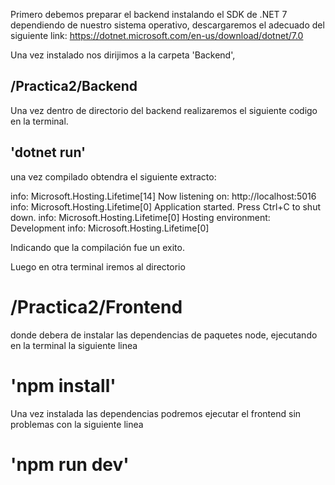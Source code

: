 Primero debemos preparar el backend instalando el SDK de .NET 7 dependiendo de nuestro sistema operativo, descargaremos el adecuado del siguiente link: https://dotnet.microsoft.com/en-us/download/dotnet/7.0

Una vez instalado nos dirijimos a la carpeta 'Backend',

## /Practica2/Backend

Una vez dentro de directorio del backend realizaremos el siguiente codigo en la terminal.

## 'dotnet run'

una vez compilado obtendra el siguiente extracto: 

info: Microsoft.Hosting.Lifetime[14]
      Now listening on: http://localhost:5016
info: Microsoft.Hosting.Lifetime[0]
      Application started. Press Ctrl+C to shut down.
info: Microsoft.Hosting.Lifetime[0]
      Hosting environment: Development
info: Microsoft.Hosting.Lifetime[0]

Indicando que la compilación fue un exito.

Luego en otra terminal iremos al directorio

# /Practica2/Frontend

donde debera de instalar las dependencias de paquetes node, ejecutando en la terminal la siguiente linea

# 'npm install'

Una vez instalada las dependencias podremos ejecutar el frontend sin problemas con la siguiente linea

# 'npm run dev'
